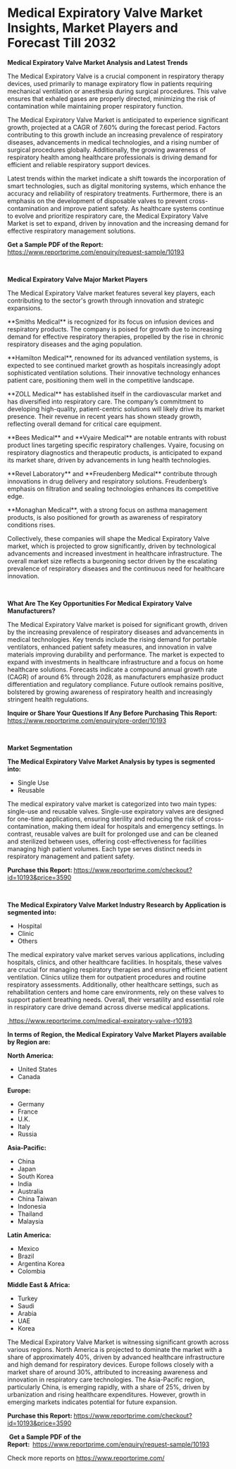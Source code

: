 <p><h1>Medical Expiratory Valve Market Insights, Market Players and Forecast Till 2032</h1></p><p><strong>Medical Expiratory Valve Market Analysis and Latest Trends</strong></p>
<p><p>The Medical Expiratory Valve is a crucial component in respiratory therapy devices, used primarily to manage expiratory flow in patients requiring mechanical ventilation or anesthesia during surgical procedures. This valve ensures that exhaled gases are properly directed, minimizing the risk of contamination while maintaining proper respiratory function.</p><p>The Medical Expiratory Valve Market is anticipated to experience significant growth, projected at a CAGR of 7.60% during the forecast period. Factors contributing to this growth include an increasing prevalence of respiratory diseases, advancements in medical technologies, and a rising number of surgical procedures globally. Additionally, the growing awareness of respiratory health among healthcare professionals is driving demand for efficient and reliable respiratory support devices.</p><p>Latest trends within the market indicate a shift towards the incorporation of smart technologies, such as digital monitoring systems, which enhance the accuracy and reliability of respiratory treatments. Furthermore, there is an emphasis on the development of disposable valves to prevent cross-contamination and improve patient safety. As healthcare systems continue to evolve and prioritize respiratory care, the Medical Expiratory Valve Market is set to expand, driven by innovation and the increasing demand for effective respiratory management solutions.</p></p>
<p><strong>Get a Sample PDF of the Report:&nbsp;</strong> <a href="https://www.reportprime.com/enquiry/request-sample/10193?utm_campaign=3295&utm_medium=2&utm_source=Github&utm_content=ia&utm_term=20032025&utm_id=medical-expiratory-valve">https://www.reportprime.com/enquiry/request-sample/10193</a></p>
<p>&nbsp;</p>
<p><strong>Medical Expiratory Valve Major Market Players</strong></p>
<p><p>The Medical Expiratory Valve market features several key players, each contributing to the sector's growth through innovation and strategic expansions. </p><p>**Smiths Medical** is recognized for its focus on infusion devices and respiratory products. The company is poised for growth due to increasing demand for effective respiratory therapies, propelled by the rise in chronic respiratory diseases and the aging population. </p><p>**Hamilton Medical**, renowned for its advanced ventilation systems, is expected to see continued market growth as hospitals increasingly adopt sophisticated ventilation solutions. Their innovative technology enhances patient care, positioning them well in the competitive landscape.</p><p>**ZOLL Medical** has established itself in the cardiovascular market and has diversified into respiratory care. The company’s commitment to developing high-quality, patient-centric solutions will likely drive its market presence. Their revenue in recent years has shown steady growth, reflecting overall demand for critical care equipment.</p><p>**Bees Medical** and **Vyaire Medical** are notable entrants with robust product lines targeting specific respiratory challenges. Vyaire, focusing on respiratory diagnostics and therapeutic products, is anticipated to expand its market share, driven by advancements in lung health technologies.</p><p>**Revel Laboratory** and **Freudenberg Medical** contribute through innovations in drug delivery and respiratory solutions. Freudenberg’s emphasis on filtration and sealing technologies enhances its competitive edge. </p><p>**Monaghan Medical**, with a strong focus on asthma management products, is also positioned for growth as awareness of respiratory conditions rises. </p><p>Collectively, these companies will shape the Medical Expiratory Valve market, which is projected to grow significantly, driven by technological advancements and increased investment in healthcare infrastructure. The overall market size reflects a burgeoning sector driven by the escalating prevalence of respiratory diseases and the continuous need for healthcare innovation.</p></p>
<p>&nbsp;</p>
<p><strong>What Are The Key Opportunities For Medical Expiratory Valve Manufacturers?</strong></p>
<p><p>The Medical Expiratory Valve market is poised for significant growth, driven by the increasing prevalence of respiratory diseases and advancements in medical technologies. Key trends include the rising demand for portable ventilators, enhanced patient safety measures, and innovation in valve materials improving durability and performance. The market is expected to expand with investments in healthcare infrastructure and a focus on home healthcare solutions. Forecasts indicate a compound annual growth rate (CAGR) of around 6% through 2028, as manufacturers emphasize product differentiation and regulatory compliance. Future outlook remains positive, bolstered by growing awareness of respiratory health and increasingly stringent health regulations.</p></p>
<p><strong>Inquire or Share Your Questions If Any Before Purchasing This Report:</strong> <a href="https://www.reportprime.com/enquiry/pre-order/10193?utm_campaign=3295&utm_medium=2&utm_source=Github&utm_content=ia&utm_term=20032025&utm_id=medical-expiratory-valve">https://www.reportprime.com/enquiry/pre-order/10193</a></p>
<p>&nbsp;</p>
<p><strong>Market Segmentation</strong></p>
<p><strong>The Medical Expiratory Valve Market Analysis by types is segmented into:</strong></p>
<p><ul><li>Single Use</li><li>Reusable</li></ul></p>
<p><p>The medical expiratory valve market is categorized into two main types: single-use and reusable valves. Single-use expiratory valves are designed for one-time applications, ensuring sterility and reducing the risk of cross-contamination, making them ideal for hospitals and emergency settings. In contrast, reusable valves are built for prolonged use and can be cleaned and sterilized between uses, offering cost-effectiveness for facilities managing high patient volumes. Each type serves distinct needs in respiratory management and patient safety.</p></p>
<p><strong>Purchase this Report:&nbsp;</strong><a href="https://www.reportprime.com/checkout?id=10193&price=3590&utm_campaign=3295&utm_medium=2&utm_source=Github&utm_content=ia&utm_term=20032025&utm_id=medical-expiratory-valve">https://www.reportprime.com/checkout?id=10193&price=3590</a></p>
<p>&nbsp;</p>
<p><strong>The Medical Expiratory Valve Market Industry Research by Application is segmented into:</strong></p>
<p><ul><li>Hospital</li><li>Clinic</li><li>Others</li></ul></p>
<p><p>The medical expiratory valve market serves various applications, including hospitals, clinics, and other healthcare facilities. In hospitals, these valves are crucial for managing respiratory therapies and ensuring efficient patient ventilation. Clinics utilize them for outpatient procedures and routine respiratory assessments. Additionally, other healthcare settings, such as rehabilitation centers and home care environments, rely on these valves to support patient breathing needs. Overall, their versatility and essential role in respiratory care drive demand across diverse medical applications.</p></p>
<p><a href="https://www.reportprime.com/medical-expiratory-valve-r10193?utm_campaign=3295&utm_medium=2&utm_source=Github&utm_content=ia&utm_term=20032025&utm_id=medical-expiratory-valve">&nbsp;https://www.reportprime.com/medical-expiratory-valve-r10193</a></p>
<p><strong>In terms of Region, the Medical Expiratory Valve Market Players available by Region are:</strong></p>
<p>
    <p> <strong> North America: </strong>
        <ul>
            <li>United States</li>
            <li>Canada</li>
        </ul>
        </p> 
    <p> <strong> Europe: </strong>
        <ul>
            <li>Germany</li>
            <li>France</li>
            <li>U.K.</li>
            <li>Italy</li>
            <li>Russia</li>
        </ul>
        </p> 
    <p> <strong> Asia-Pacific: </strong>
        <ul>
            <li>China</li>
            <li>Japan</li>
            <li>South Korea</li>
            <li>India</li>
            <li>Australia</li>
            <li>China Taiwan</li>
            <li>Indonesia</li>
            <li>Thailand</li>
            <li>Malaysia</li>
        </ul>
        </p> 
    <p> <strong> Latin America: </strong>
        <ul>
            <li>Mexico</li>
            <li>Brazil</li>
            <li>Argentina Korea</li>
            <li>Colombia</li>
        </ul>
        </p> 
    <p> <strong> Middle East & Africa: </strong>
        <ul>
            <li>Turkey</li>
            <li>Saudi</li>
            <li>Arabia</li>
            <li>UAE</li>
            <li>Korea</li>
        </ul>
    </p>
    </p>
<p><p>The Medical Expiratory Valve Market is witnessing significant growth across various regions. North America is projected to dominate the market with a share of approximately 40%, driven by advanced healthcare infrastructure and high demand for respiratory devices. Europe follows closely with a market share of around 30%, attributed to increasing awareness and innovation in respiratory care technologies. The Asia-Pacific region, particularly China, is emerging rapidly, with a share of 25%, driven by urbanization and rising healthcare expenditures. However, growth in emerging markets indicates potential for future expansion.</p></p>
<p><strong>Purchase this Report: </strong><a href="https://www.reportprime.com/checkout?id=10193&price=3590&utm_campaign=3295&utm_medium=2&utm_source=Github&utm_content=ia&utm_term=20032025&utm_id=medical-expiratory-valve">https://www.reportprime.com/checkout?id=10193&price=3590</a></p>
<p>&nbsp;<strong>Get a Sample PDF of the Report:&nbsp;&nbsp;</strong><a href="https://www.reportprime.com/enquiry/request-sample/10193?utm_campaign=3295&utm_medium=2&utm_source=Github&utm_content=ia&utm_term=20032025&utm_id=medical-expiratory-valve">https://www.reportprime.com/enquiry/request-sample/10193</a></p>
<p><strong></strong></p>
<p>Check more reports on <a href="https://www.reportprime.com/?utm_campaign=3295&utm_medium=2&utm_source=Github&utm_content=ia&utm_term=20032025&utm_id=medical-expiratory-valve">https://www.reportprime.com/</a></p>